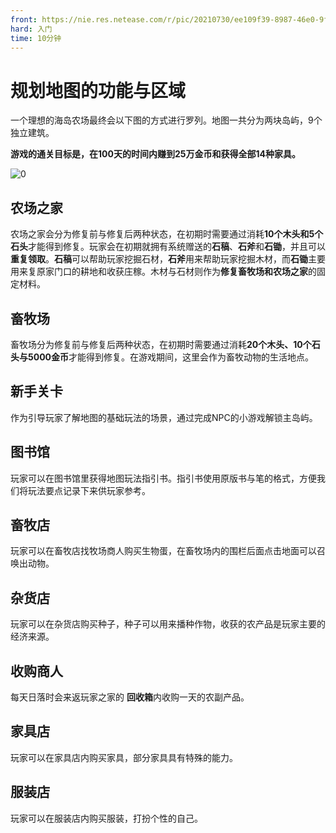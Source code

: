 ```yaml
---
front: https://nie.res.netease.com/r/pic/20210730/ee109f39-8987-46e0-9fe7-40ebb23060fa.png
hard: 入门
time: 10分钟
---
```


# 规划地图的功能与区域

一个理想的海岛农场最终会以下图的方式进行罗列。地图一共分为两块岛屿，9个独立建筑。

**游戏的通关目标是，在100天的时间内赚到25万金币和获得全部14种家具。**

![0](./images/0.png)

## 农场之家

农场之家会分为修复前与修复后两种状态，在初期时需要通过消耗**10个木头和5个石头**才能得到修复。玩家会在初期就拥有系统赠送的**石稿**、**石斧**和**石锄**，并且可以**重复领取**。**石稿**可以帮助玩家挖掘石材，**石斧**用来帮助玩家挖掘木材，而**石锄**主要用来复原家门口的耕地和收获庄稼。木材与石材则作为**修复畜牧场和农场之家**的固定材料。

## 畜牧场

畜牧场分为修复前与修复后两种状态，在初期时需要通过消耗**20个木头、10个石头与5000金币**才能得到修复。在游戏期间，这里会作为畜牧动物的生活地点。

## 新手关卡

作为引导玩家了解地图的基础玩法的场景，通过完成NPC的小游戏解锁主岛屿。

## 图书馆

玩家可以在图书馆里获得地图玩法指引书。指引书使用原版书与笔的格式，方便我们将玩法要点记录下来供玩家参考。

## 畜牧店

玩家可以在畜牧店找牧场商人购买生物蛋，在畜牧场内的围栏后面点击地面可以召唤出动物。

## 杂货店

玩家可以在杂货店购买种子，种子可以用来播种作物，收获的农产品是玩家主要的经济来源。

## 收购商人

每天日落时会来返玩家之家的 **回收箱**内收购一天的农副产品。

## 家具店

玩家可以在家具店内购买家具，部分家具具有特殊的能力。

## 服装店

玩家可以在服装店内购买服装，打扮个性的自己。
